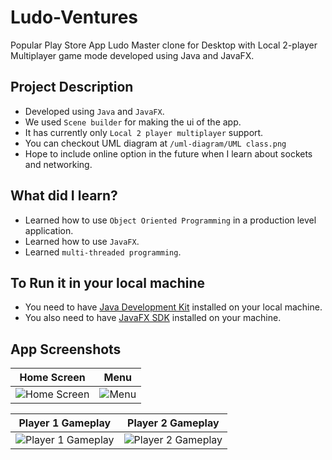 # Ludo-Ventures
Popular Play Store App Ludo Master clone for Desktop with Local 2-player Multiplayer game mode developed using Java and JavaFX.

## Project Description
- Developed using `Java` and `JavaFX`.
- We used `Scene builder` for making the ui of the app.
- It has currently only `Local 2 player multiplayer` support.
- You can checkout UML diagram at `/uml-diagram/UML class.png`
- Hope to include online option in the future when I learn about sockets and networking.

## What did I learn?
- Learned how to use `Object Oriented Programming` in a production level application.
- Learned how to use `JavaFX`.
- Learned `multi-threaded programming`.

## To Run it in your local machine
- You need to have [Java Development Kit](https://www.oracle.com/java/technologies/downloads/) installed on your local machine.
- You also need to have [JavaFX SDK](https://gluonhq.com/products/javafx/) installed on your machine.

## App Screenshots

Home Screen                |  Menu
:-------------------------:|:-------------------------:
![Home Screen](/AppScreenshots/home.jpg "Home Screen")  |  ![Menu](/AppScreenshots/menu.jpg "Menu")

Player 1 Gameplay          |  Player 2 Gameplay
:-------------------------:|:-------------------------:
![Player 1 Gameplay](/AppScreenshots/p1gameplay.jpg "Player 1 Gameplay")  |  ![Player 2 Gameplay](/AppScreenshots/p2gameplay.jpg "Player 2 Gameplay")
